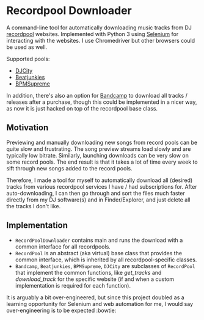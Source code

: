 # Recordpool Downloader

A command-line tool for automatically downloading music tracks from DJ [recordpool](https://en.wikipedia.org/wiki/Music_pool) websites.
Implemented with Python 3 using [Selenium](https://www.seleniumhq.org/) for interacting with the websites. 
I use Chromedriver but other browsers could be used as well.

Supported pools:
- [DJCity](https://www.djcity.com/)
- [Beatjunkies](https://www.beatjunkies.com/record-pool/)
- [BPMSupreme](https://www.bpmsupreme.com/)

In addition, there's also an option for [Bandcamp](https://bandcamp.com/) to download all tracks / releases after a purchase, 
though this could be implemented in a nicer way, as now it is just hacked on top of the recordpool base class.

## Motivation

Previewing and manually downloading new songs from record pools can be quite slow and frustrating. 
The song preview streams load slowly and are typically low bitrate. 
Similarly, launching downloads can be very slow on some record pools. 
The end result is that it takes a lot of time every week to sift through new songs added to the record pools. 

Therefore, I made a tool for myself to automatically download all (desired) tracks from various recordpool services I have / had subscriptions for.
After auto-downloading, I can then go through and sort the files much faster directly from my DJ software(s) and in Finder/Explorer, 
and just delete all the tracks I don't like.

## Implementation

* `RecordPoolDownloader` contains main and runs the download with a common interface for all recordpools.
* `RecordPool` is an abstract (aka virtual) base class that provides the common interface, which is inherited by all recordpool-specific classes.
* `Bandcamp`, `Beatjunkies`, `BPMSupreme`, `DJCity` are subclasses of `RecordPool` that implement the common functions,
  like *get_tracks* and *download_track* for the specific website (if and when a custom implementation is required for each function).

It is arguably a bit over-engineered,
but since this project doubled as a learning opportunity for Selenium and web automation for me, 
I would say over-engineering is to be expected :bowtie:
